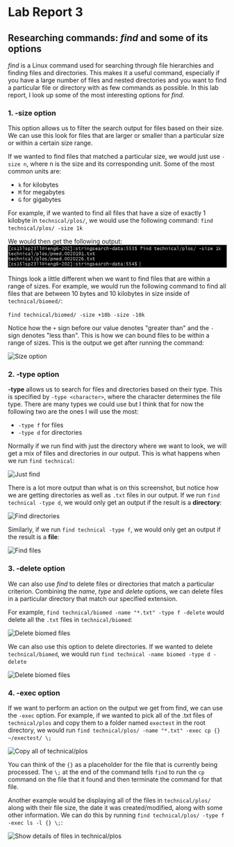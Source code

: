 # Lab Report 3

## Researching commands: *find* and some of its options

*find* is a Linux command used for searching through file hierarchies and finding files and directories. 
This makes it a useful command, especially if you have a large number of files and nested directories and you want to find a particular file or directory with as few commands as possible.
In this lab report, I look up some of the most interesting options for *find*.

### 1. __-size__ option

This option allows us to filter the search output for files based on their size. We can use this look for files that are larger or smaller than a particular size or within a certain size range.

If we wanted to find files that matched a particular size, we would just use ```-size n```, where n is the size and its corresponding unit. Some of the most common units are:
- ```k``` for kilobytes
- ```M``` for megabytes
- ```G``` for gigabytes

For example, if we wanted to find all files that have a size of exactly 1 kilobyte in ```technical/plos/```, we would use the following command: ```find technical/plos/ -size 1k```

We would then get the following output:
![Size option](sizeoutput2.png) 


Things look a little different when we want to find files that are within a range of sizes.
For example, we would run the following command to find all files that are between 10 bytes and 10 kilobytes in size inside of ```technical/biomed/```: 

```find technical/biomed/ -size +10b -size -10k```

Notice how the ```+``` sign before our value denotes "greater than" and the ```-``` sign denotes "less than". This is how we can bound files to be within a range of sizes.
This is the output we get after running the command: 

![Size option](sizeoutput1.png) 


### 2. __-type__ option

__-type__ allows us to search for files and directories based on their type. This is specified by ```-type <character>```, where the character determines the file type. There are many types  we could use but I think that for now the following two are the ones I will use the most:
- ```-type f``` for files
- ```-type d``` for directories

Normally if we run find with just the directory where we want to look, we will get a mix of files and directories in our output. This is what happens when we run ```find technical```:

![Just find](typeoutput.png)



There is a lot more output than what is on this screenshot, but notice how we are getting directories as well as ```.txt``` files in our output. 
If we run ```find technical -type d```, we would only get an output if the result is a __directory__:

![Find directories](typeoutput1.png)



Similarly, if we run ```find technical -type f```, we would only get an output if the result is a __file__:

![Find files](typeoutput2.png)



### 3. __-delete__ option
We can also use *find* to delete files or directories that match a particular criterion. Combining the *name*, *type* and *delete* options, we can delete files in a particular directory that match our specified extension.

For example, ```find technical/biomed -name "*.txt" -type f -delete``` would delete all the ```.txt``` files in ```technical/biomed```:

![Delete biomed files](deleteoutput1.png)


We can also use this option to delete directories. If we wanted to delete ```technical/biomed```, we would run ```find technical -name biomed -type d -delete```

![Delete biomed files](deleteoutput2.png)


### 4. -exec option
If we want to perform an action on the output we get from find, we can use the ```-exec``` option. For example, if we wanted to pick all of the .txt files of ```technical/plos``` and copy them to a folder named ```exectest``` in the root directory, we would run ```find technical/plos/ -name "*.txt" -exec cp {} ~/exectest/ \;```

![Copy all of technical/plos](execoutput1.png)


You can think of the ```{}``` as a placeholder for the file that is currently being processed. The ```\;``` at the end of the command tells ```find``` to run the ```cp``` command on the file that it found and then terminate the command for that file.

Another example would be displaying all of the files in ```technical/plos/``` along with their file size, the date it was created/modified, along with some other information. We can do this by running ```find technical/plos/ -type f -exec ls -l {} \;```:

![Show details of files in technical/plos](execoutput2.png)

  
